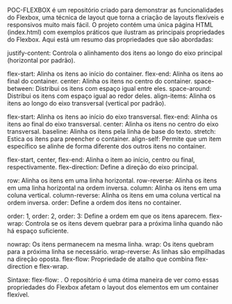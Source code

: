 POC-FLEXBOX é um repositório criado para demonstrar as funcionalidades do Flexbox, uma técnica de layout que torna a criação de layouts flexíveis e responsivos muito mais fácil. O projeto contém uma única página HTML (index.html) com exemplos práticos que ilustram as principais propriedades do Flexbox. Aqui está um resumo das propriedades que são abordadas:

justify-content: Controla o alinhamento dos itens ao longo do eixo principal (horizontal por padrão).

flex-start: Alinha os itens ao início do container.
flex-end: Alinha os itens ao final do container.
center: Alinha os itens no centro do container.
space-between: Distribui os itens com espaço igual entre eles.
space-around: Distribui os itens com espaço igual ao redor deles.
align-items: Alinha os itens ao longo do eixo transversal (vertical por padrão).

flex-start: Alinha os itens ao início do eixo transversal.
flex-end: Alinha os itens ao final do eixo transversal.
center: Alinha os itens no centro do eixo transversal.
baseline: Alinha os itens pela linha de base do texto.
stretch: Estica os itens para preencher o container.
align-self: Permite que um item específico se alinhe de forma diferente dos outros itens no container.

flex-start, center, flex-end: Alinha o item ao início, centro ou final, respectivamente.
flex-direction: Define a direção do eixo principal.

row: Alinha os itens em uma linha horizontal.
row-reverse: Alinha os itens em uma linha horizontal na ordem inversa.
column: Alinha os itens em uma coluna vertical.
column-reverse: Alinha os itens em uma coluna vertical na ordem inversa.
order: Define a ordem dos itens no container.

order: 1, order: 2, order: 3: Define a ordem em que os itens aparecem.
flex-wrap: Controla se os itens devem quebrar para a próxima linha quando não há espaço suficiente.

nowrap: Os itens permanecem na mesma linha.
wrap: Os itens quebram para a próxima linha se necessário.
wrap-reverse: As linhas são empilhadas na direção oposta.
flex-flow: Propriedade de atalho que combina flex-direction e flex-wrap.

Sintaxe: flex-flow: <flex-direction> <flex-wrap>.
O repositório é uma ótima maneira de ver como essas propriedades do Flexbox afetam o layout dos elementos em um container flexível. 
